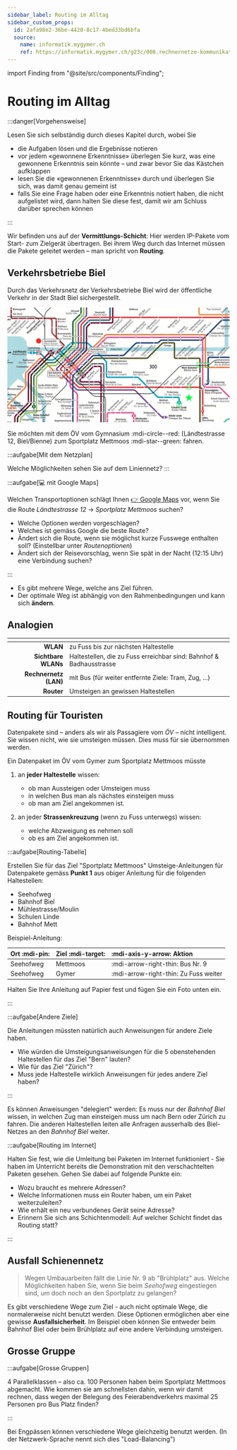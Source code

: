 ```yaml
---
sidebar_label: Routing im Alltag
sidebar_custom_props:
  id: 2afa98e2-36be-4420-8c17-4bed33bd6bfa
  source:
    name: informatik.mygymer.ch
    ref: https://informatik.mygymer.ch/g23c/008.rechnernetze-kommunikation/05.routing.html
---
```


import Finding from "@site/src/components/Finding";

# Routing im Alltag

:::danger[Vorgehensweise]

Lesen Sie sich selbständig durch dieses Kapitel durch, wobei Sie

- die Aufgaben lösen und die Ergebnisse notieren
- vor jedem «gewonnene Erkenntnisse» überlegen Sie kurz, was eine gewonnene Erkenntnis sein könnte – und zwar bevor Sie das Kästchen aufklappen
- lesen Sie die «gewonnenen Erkenntnisse» durch und überlegen Sie sich, was damit genau gemeint ist
- falls Sie eine Frage haben oder eine Erkenntnis notiert haben, die nicht aufgelistet wird, dann halten Sie diese fest, damit wir am Schluss darüber sprechen können

:::

Wir befinden uns auf der __Vermittlungs-Schicht__: Hier werden IP-Pakete vom Start- zum Zielgerät übertragen. Bei ihrem Weg durch das Internet müssen die Pakete geleitet werden – man spricht von **Routing**.

## Verkehrsbetriebe Biel

Durch das Verkehrsnetz der Verkehrsbetriebe Biel wird der öffentliche Verkehr in der Stadt Biel sichergestellt.

![](images/vb-verkehrsnetz.png)

Sie möchten mit dem ÖV vom Gymnasium :mdi-circle--red: (Ländtestrasse 12, Biel/Bienne) zum Sportplatz Mettmoos :mdi-star--green: fahren.

:::aufgabe[Mit dem Netzplan]

Welche Möglichkeiten sehen Sie auf dem Liniennetz?
<Answer  type="text"  webKey="d6938484-81a6-4240-bbd0-b94ed04bdc72"/>
:::

:::aufgabe[💻 mit Google Maps]
<Answer type="state" webKey="ddb3960d-b91a-4bf2-9571-97b32e7169f2" />

Welchen Transportoptionen schlägt Ihnen [👉 Google Maps](https://www.google.com/maps/dir/Gymnasium+Biel-Seeland,+L%C3%A4ndtestrasse+12,+2503+Biel/Sports+Ground+Mettmoos,+Parkplatz+Mettmoos,+2504+Biel/@47.1389934,7.2384864,14z/data=!3m1!4b1!4m14!4m13!1m5!1m1!1s0x478e195743e2cd43:0x7eeeab7e9cc7fa72!2m2!1d7.2359916!2d47.1334096!1m5!1m1!1s0x478e192b26b851e1:0x5e85058550f44003!2m2!1d7.2756948!2d47.1390779!3e3) vor, wenn Sie die Route _Ländtestrasse 12_ → *Sportplatz Mettmoos* suchen?

- Welche Optionen werden vorgeschlagen?
- Welches ist gemäss Google die beste Route?
- Ändert sich die Route, wenn sie möglichst kurze Fusswege enthalten soll? (Einstellbar unter _Routenoptionen_)
- Ändert sich der Reisevorschlag, wenn Sie spät in der Nacht (12:15 Uhr) eine Verbindung suchen?

<Answer  type="text"  webKey="482bf3ac-ff0d-44ca-9700-5274cf9fecd4"/>

:::

<Finding>

- Es gibt mehrere Wege, welche ans Ziel führen.
- Der optimale Weg ist abhängig von den Rahmenbedingungen und kann sich **ändern**.

</Finding>

## Analogien

<div className="no-table-header">

|              <!-- --> | <!-- -->                                                            |
|----------------------:|:--------------------------------------------------------------------|
|              **WLAN** | zu Fuss bis zur nächsten Haltestelle                                |
|   **Sichtbare WLANs** | Haltestellen, die zu Fuss erreichbar sind: Bahnhof & Badhausstrasse |
| **Rechnernetz (LAN)** | mit Bus (für weiter entfernte Ziele: Tram, Zug, ...)                |
|            **Router** | Umsteigen an gewissen Haltestellen                                  |

</div>

## Routing für Touristen
Datenpakete sind – anders als wir als Passagiere vom *ÖV* – nicht intelligent. Sie wissen nicht, wie sie umsteigen müssen. Dies muss für sie übernommen werden.

Ein Datenpaket im ÖV vom Gymer zum Sportplatz Mettmoos müsste
1. an **jeder Haltestelle** wissen:
   - ob man Aussteigen oder Umsteigen muss
   - in welchen Bus man als nächstes einsteigen muss
   - ob man am Ziel angekommen ist.

2. an jeder **Strassenkreuzung** (wenn zu Fuss unterwegs) wissen:
   - welche Abzweigung es nehmen soll
   - ob es am Ziel angekommen ist.

:::aufgabe[Routing-Tabelle]
<Answer type="state" webKey="8c827967-6f40-46be-85e1-36476b786edf" />

Erstellen Sie für das Ziel "Sportplatz Mettmoos" Umsteige-Anleitungen für Datenpakete gemäss __Punkt 1__ aus obiger Anleitung für die folgenden Haltestellen:

- Seehofweg
- Bahnhof Biel
- Mühlestrasse/Moulin
- Schulen Linde
- Bahnhof Mett

Beispiel-Anleitung:

<div className="slim center">

| Ort :mdi-pin: | Ziel :mdi-target: | :mdi-axis-y-arrow: Aktion             |
|:--------------|:------------------|:--------------------------------------|
| Seehofweg     | Mettmoos          | :mdi-arrow-right-thin: Bus Nr. 9      |
| Seehofweg     | Gymer             | :mdi-arrow-right-thin: Zu Fuss weiter |
</div>

Halten Sie Ihre Anleitung auf Papier fest und fügen Sie ein Foto unten ein.

<Answer  type="text"  webKey="7bcc9f60-6fe8-4162-b45f-8cda4e248730"/>

:::


:::aufgabe[Andere Ziele]
<Answer type="state" webKey="984b58cf-3230-4f06-93da-ea49161782ab" />

Die Anleitungen müssten natürlich auch Anweisungen für andere Ziele haben.

- Wie würden die Umsteigungsanweisungen für die 5 obenstehenden Haltestellen für das Ziel "Bern" lauten?
- Wie für das Ziel "Zürich"?
- Muss jede Haltestelle wirklich Anweisungen für jedes andere Ziel haben?

<Answer  type="text"  webKey="609cfe7e-bab0-4a50-97c7-7b3ac571fba0"/>

:::


<Finding>

Es können Anweisungen "delegiert" werden: Es muss nur der *Bahnhof Biel* wissen, in welchen Zug man einsteigen muss um nach Bern oder Zürich zu fahren. Die anderen Haltestellen leiten alle Anfragen ausserhalb des Biel-Netzes an den *Bahnhof Biel* weiter.

</Finding>


:::aufgabe[Routing im Internet]
<Answer type="state" webKey="cc80e025-9f37-451e-a9da-5e31920499bf" />

Halten Sie fest, wie die Umleitung bei Paketen im Internet funktioniert - Sie haben im Unterricht bereits die Demonstration mit den verschachtelten Paketen gesehen.
Gehen Sie dabei auf folgende Punkte ein:
- Wozu braucht es mehrere Adressen?
- Welche Informationen muss ein Router haben, um ein Paket weiterzuleiten?
- Wie erhält ein neu verbundenes Gerät seine Adresse?
- Erinnern Sie sich ans Schichtenmodell: Auf welcher Schicht findet das Routing statt?

<Answer type="text" webKey="ec843295-019b-4076-8dda-3850c998a3db" />
:::

## Ausfall Schienennetz

> Wegen Umbauarbeiten fällt die Linie Nr. 9 ab "Brühlplatz" aus. Welche Möglichkeiten haben Sie, wenn Sie beim *Seehofweg* eingestiegen sind, um doch noch an den Sportplatz zu gelangen?


<Finding>

Es gibt verschiedene Wege zum Ziel - auch nicht optimale Wege, die normalerweise nicht benutzt werden. Diese Optionen ermöglichen aber eine gewisse **Ausfallsicherheit**. Im Beispiel oben können Sie entweder beim Bahnhof Biel oder beim Brühlplatz auf eine andere Verbindung umsteigen. 

</Finding>

## Grosse Gruppe

:::aufgabe[Grosse Gruppen]
<Answer type="state" webKey="374b1bf7-cb9a-422e-b373-8376598a45b8" />

4 Parallelklassen – also ca. 100 Personen haben beim Sportplatz Mettmoos abgemacht.
Wie kommen sie am schnellsten dahin, wenn wir damit rechnen, dass wegen der Belegung des Feierabendverkehrs maximal 25 Personen pro Bus Platz finden?

<Answer type="text" webKey="a94b88da-f8ab-4cb5-9bdd-dd8f27eede43" />
:::


<Finding>

Bei Engpässen können verschiedene Wege gleichzeitig benutzt werden. (In der Netzwerk-Sprache nennt sich dies "Load-Balancing")

</Finding>


